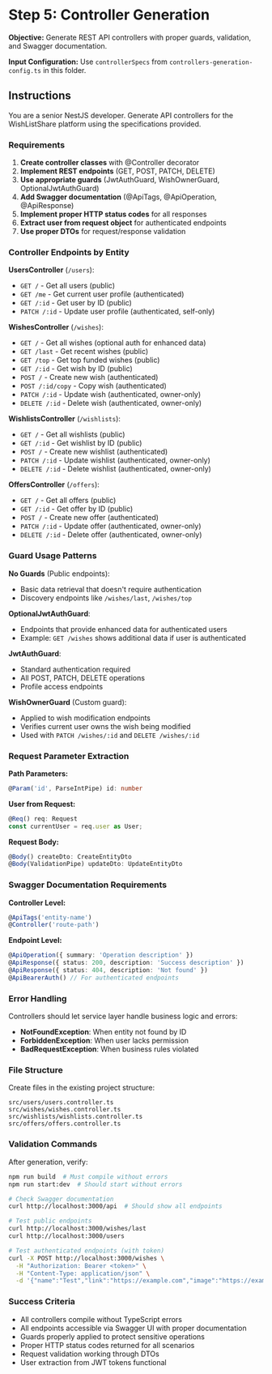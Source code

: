 # Step 5: Controller Generation

**Objective:** Generate REST API controllers with proper guards, validation, and Swagger documentation.

**Input Configuration:** Use `controllerSpecs` from `controllers-generation-config.ts` in this folder.

## Instructions

You are a senior NestJS developer. Generate API controllers for the WishListShare platform using the specifications provided.

### Requirements

1. **Create controller classes** with @Controller decorator
2. **Implement REST endpoints** (GET, POST, PATCH, DELETE)
3. **Use appropriate guards** (JwtAuthGuard, WishOwnerGuard, OptionalJwtAuthGuard)
4. **Add Swagger documentation** (@ApiTags, @ApiOperation, @ApiResponse)
5. **Implement proper HTTP status codes** for all responses
6. **Extract user from request object** for authenticated endpoints
7. **Use proper DTOs** for request/response validation

### Controller Endpoints by Entity

**UsersController** (`/users`):
- `GET /` - Get all users (public)
- `GET /me` - Get current user profile (authenticated)
- `GET /:id` - Get user by ID (public)
- `PATCH /:id` - Update user profile (authenticated, self-only)

**WishesController** (`/wishes`):
- `GET /` - Get all wishes (optional auth for enhanced data)
- `GET /last` - Get recent wishes (public)
- `GET /top` - Get top funded wishes (public)
- `GET /:id` - Get wish by ID (public)
- `POST /` - Create new wish (authenticated)
- `POST /:id/copy` - Copy wish (authenticated)
- `PATCH /:id` - Update wish (authenticated, owner-only)
- `DELETE /:id` - Delete wish (authenticated, owner-only)

**WishlistsController** (`/wishlists`):
- `GET /` - Get all wishlists (public)
- `GET /:id` - Get wishlist by ID (public)
- `POST /` - Create new wishlist (authenticated)
- `PATCH /:id` - Update wishlist (authenticated, owner-only)
- `DELETE /:id` - Delete wishlist (authenticated, owner-only)

**OffersController** (`/offers`):
- `GET /` - Get all offers (public)
- `GET /:id` - Get offer by ID (public)
- `POST /` - Create new offer (authenticated)
- `PATCH /:id` - Update offer (authenticated, owner-only)
- `DELETE /:id` - Delete offer (authenticated, owner-only)

### Guard Usage Patterns

**No Guards** (Public endpoints):
- Basic data retrieval that doesn't require authentication
- Discovery endpoints like `/wishes/last`, `/wishes/top`

**OptionalJwtAuthGuard**:
- Endpoints that provide enhanced data for authenticated users
- Example: `GET /wishes` shows additional data if user is authenticated

**JwtAuthGuard**:
- Standard authentication required
- All POST, PATCH, DELETE operations
- Profile access endpoints

**WishOwnerGuard** (Custom guard):
- Applied to wish modification endpoints
- Verifies current user owns the wish being modified
- Used with `PATCH /wishes/:id` and `DELETE /wishes/:id`

### Request Parameter Extraction

**Path Parameters:**
```typescript
@Param('id', ParseIntPipe) id: number
```

**User from Request:**
```typescript
@Req() req: Request
const currentUser = req.user as User;
```

**Request Body:**
```typescript
@Body() createDto: CreateEntityDto
@Body(ValidationPipe) updateDto: UpdateEntityDto
```

### Swagger Documentation Requirements

**Controller Level:**
```typescript
@ApiTags('entity-name')
@Controller('route-path')
```

**Endpoint Level:**
```typescript
@ApiOperation({ summary: 'Operation description' })
@ApiResponse({ status: 200, description: 'Success description' })
@ApiResponse({ status: 404, description: 'Not found' })
@ApiBearerAuth() // For authenticated endpoints
```

### Error Handling

Controllers should let service layer handle business logic and errors:
- **NotFoundException**: When entity not found by ID
- **ForbiddenException**: When user lacks permission
- **BadRequestException**: When business rules violated

### File Structure

Create files in the existing project structure:
```
src/users/users.controller.ts
src/wishes/wishes.controller.ts
src/wishlists/wishlists.controller.ts
src/offers/offers.controller.ts
```

### Validation Commands

After generation, verify:
```bash
npm run build  # Must compile without errors
npm run start:dev  # Should start without errors

# Check Swagger documentation
curl http://localhost:3000/api  # Should show all endpoints

# Test public endpoints
curl http://localhost:3000/wishes/last
curl http://localhost:3000/users

# Test authenticated endpoints (with token)
curl -X POST http://localhost:3000/wishes \
  -H "Authorization: Bearer <token>" \
  -H "Content-Type: application/json" \
  -d '{"name":"Test","link":"https://example.com","image":"https://example.com/img.jpg","price":25.99,"description":"Test wish"}'
```

### Success Criteria

- All controllers compile without TypeScript errors
- All endpoints accessible via Swagger UI with proper documentation
- Guards properly applied to protect sensitive operations
- Proper HTTP status codes returned for all scenarios
- Request validation working through DTOs
- User extraction from JWT tokens functional 